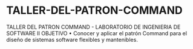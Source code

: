 # TALLER-DEL-PATRON-COMMAND
TALLER DEL PATRON COMMAND - LABORATORIO DE INGENIERIA DE SOFTWARE II
OBJETIVO
• Conocer y aplicar el patrón Command para el diseño de sistemas software flexibles y mantenibles.
